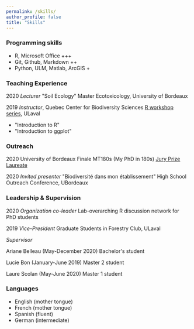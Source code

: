 ```yaml
---
permalink: /skills/
author_profile: false
title: "Skills"
---
```


### Programming skills
- R, Microsoft Office +++
- Git, Github, Markdown ++
- Python, ULM, Matlab, ArcGIS +

### Teaching Experience

2020 _Lecturer_ "Soil Ecology" Master Ecotoxicology, University of Bordeaux 

2019 _Instructor_, Quebec Center for Biodiversity Sciences [R workshop series](https://wiki.qcbs.ca/r), ULaval
- "Introduction to R"
- "Introduction to ggplot"

### Outreach

2020 University of Bordeaux Finale MT180s (My PhD in 180s) [Jury Prize Laureate](https://youtu.be/0rGPKait_-g)

2020 _Invited presenter_ "Biodiversité dans mon établissement" High School Outreach Conference, UBordeaux

### Leadership & Supervision

2020 _Organization co-leader_ Lab-overarching R discussion network for PhD students

2019 _Vice-President_ Graduate Students in Forestry Club, ULaval

_Supervisor_

Ariane Belleau (May-December 2020) Bachelor's student

Lucie Bon (January-June 2019) Master 2 student

Laure Scolan (May-June 2020) Master 1 student

### Languages
- English (mother tongue)
- French (mother tongue)
- Spanish (fluent)
- German (intermediate)
